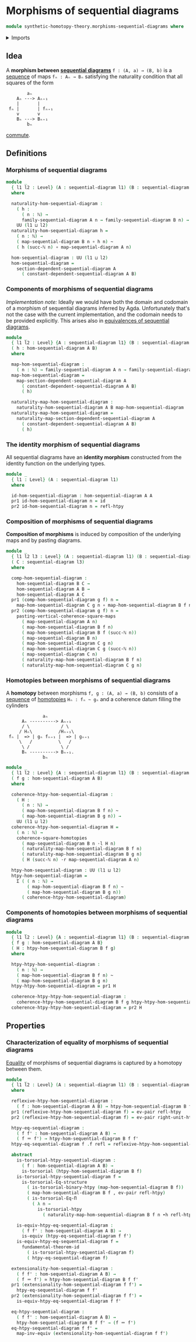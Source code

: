 # Morphisms of sequential diagrams

```agda
module synthetic-homotopy-theory.morphisms-sequential-diagrams where
```

<details><summary>Imports</summary>

```agda
open import elementary-number-theory.natural-numbers

open import foundation.binary-homotopies
open import foundation.commuting-squares-of-homotopies
open import foundation.commuting-squares-of-maps
open import foundation.dependent-pair-types
open import foundation.equality-dependent-function-types
open import foundation.equivalences
open import foundation.function-types
open import foundation.fundamental-theorem-of-identity-types
open import foundation.homotopies
open import foundation.homotopy-induction
open import foundation.identity-types
open import foundation.structure-identity-principle
open import foundation.torsorial-type-families
open import foundation.universe-levels
open import foundation.whiskering-homotopies

open import synthetic-homotopy-theory.dependent-sequential-diagrams
open import synthetic-homotopy-theory.sequential-diagrams
```

</details>

## Idea

A **morphism between
[sequential diagrams](synthetic-homotopy-theory.sequential-diagrams.md)**
`f : (A, a) → (B, b)` is a [sequence](foundation.dependent-sequences.md) of maps
`fₙ : Aₙ → Bₙ` satisfying the naturality condition that all squares of the form

```text
        aₙ
    Aₙ ---> Aₙ₊₁
    |       |
 fₙ |       | fₙ₊₁
    v       v
    Bₙ ---> Bₙ₊₁
        bₙ
```

[commute](foundation.commuting-squares-of-maps.md).

## Definitions

### Morphisms of sequential diagrams

```agda
module _
  { l1 l2 : Level} (A : sequential-diagram l1) (B : sequential-diagram l2)
  where

  naturality-hom-sequential-diagram :
    ( h :
      ( n : ℕ) →
      family-sequential-diagram A n → family-sequential-diagram B n) →
    UU (l1 ⊔ l2)
  naturality-hom-sequential-diagram h =
    ( n : ℕ) →
    ( map-sequential-diagram B n ∘ h n) ~
    ( h (succ-ℕ n) ∘ map-sequential-diagram A n)

  hom-sequential-diagram : UU (l1 ⊔ l2)
  hom-sequential-diagram =
    section-dependent-sequential-diagram A
      ( constant-dependent-sequential-diagram A B)
```

### Components of morphisms of sequential diagrams

_Implementation note:_ Ideally we would have both the domain and codomain of a
morphism of sequential diagrams inferred by Agda. Unfortunately that's not the
case with the current implementation, and the codomain needs to be provided
explicitly. This arises also in
[equivalences of sequential diagrams](synthetic-homotopy-theory.equivalences-sequential-diagrams.md).

```agda
module _
  { l1 l2 : Level} {A : sequential-diagram l1} (B : sequential-diagram l2)
  ( h : hom-sequential-diagram A B)
  where

  map-hom-sequential-diagram :
    ( n : ℕ) → family-sequential-diagram A n → family-sequential-diagram B n
  map-hom-sequential-diagram =
    map-section-dependent-sequential-diagram A
      ( constant-dependent-sequential-diagram A B)
      ( h)

  naturality-map-hom-sequential-diagram :
    naturality-hom-sequential-diagram A B map-hom-sequential-diagram
  naturality-map-hom-sequential-diagram =
    naturality-map-section-dependent-sequential-diagram A
      ( constant-dependent-sequential-diagram A B)
      ( h)
```

### The identity morphism of sequential diagrams

All sequential diagrams have an **identity morphism** constructed from the
identity function on the underlying types.

```agda
module _
  { l1 : Level} (A : sequential-diagram l1)
  where

  id-hom-sequential-diagram : hom-sequential-diagram A A
  pr1 id-hom-sequential-diagram n = id
  pr2 id-hom-sequential-diagram n = refl-htpy
```

### Composition of morphisms of sequential diagrams

**Composition of morphisms** is induced by composition of the underlying maps
and by pasting diagrams.

```agda
module _
  { l1 l2 l3 : Level} (A : sequential-diagram l1) (B : sequential-diagram l2)
  ( C : sequential-diagram l3)
  where

  comp-hom-sequential-diagram :
    hom-sequential-diagram B C →
    hom-sequential-diagram A B →
    hom-sequential-diagram A C
  pr1 (comp-hom-sequential-diagram g f) n =
    map-hom-sequential-diagram C g n ∘ map-hom-sequential-diagram B f n
  pr2 (comp-hom-sequential-diagram g f) n =
    pasting-vertical-coherence-square-maps
      ( map-sequential-diagram A n)
      ( map-hom-sequential-diagram B f n)
      ( map-hom-sequential-diagram B f (succ-ℕ n))
      ( map-sequential-diagram B n)
      ( map-hom-sequential-diagram C g n)
      ( map-hom-sequential-diagram C g (succ-ℕ n))
      ( map-sequential-diagram C n)
      ( naturality-map-hom-sequential-diagram B f n)
      ( naturality-map-hom-sequential-diagram C g n)
```

### Homotopies between morphisms of sequential diagrams

A **homotopy** between morphisms `f, g : (A, a) → (B, b)` consists of a
[sequence](foundation.dependent-sequences.md) of
[homotopies](foundation.homotopies.md) `Hₙ : fₙ ~ gₙ` and a coherence datum
filling the cylinders

```text
              aₙ
      Aₙ ----------> Aₙ₊₁
      / \            / \
     / Hₙ\          /Hₙ₊₁\
 fₙ |  => | gₙ fₙ₊₁ |  => | gₙ₊₁
     \   /          \   /
      \ /            \ /
      Bₙ ----------> Bₙ₊₁.
              bₙ
```

```agda
module _
  { l1 l2 : Level} {A : sequential-diagram l1} (B : sequential-diagram l2)
  ( f g : hom-sequential-diagram A B)
  where

  coherence-htpy-hom-sequential-diagram :
    ( H :
      ( n : ℕ) →
      ( map-hom-sequential-diagram B f n) ~
      ( map-hom-sequential-diagram B g n)) →
    UU (l1 ⊔ l2)
  coherence-htpy-hom-sequential-diagram H =
    ( n : ℕ) →
    coherence-square-homotopies
      ( map-sequential-diagram B n ·l H n)
      ( naturality-map-hom-sequential-diagram B f n)
      ( naturality-map-hom-sequential-diagram B g n)
      ( H (succ-ℕ n) ·r map-sequential-diagram A n)

  htpy-hom-sequential-diagram : UU (l1 ⊔ l2)
  htpy-hom-sequential-diagram =
    Σ ( ( n : ℕ) →
        ( map-hom-sequential-diagram B f n) ~
        ( map-hom-sequential-diagram B g n))
      ( coherence-htpy-hom-sequential-diagram)
```

### Components of homotopies between morphisms of sequential diagrams

```agda
module _
  { l1 l2 : Level} {A : sequential-diagram l1} (B : sequential-diagram l2)
  { f g : hom-sequential-diagram A B}
  ( H : htpy-hom-sequential-diagram B f g)
  where

  htpy-htpy-hom-sequential-diagram :
    ( n : ℕ) →
    ( map-hom-sequential-diagram B f n) ~
    ( map-hom-sequential-diagram B g n)
  htpy-htpy-hom-sequential-diagram = pr1 H

  coherence-htpy-htpy-hom-sequential-diagram :
    coherence-htpy-hom-sequential-diagram B f g htpy-htpy-hom-sequential-diagram
  coherence-htpy-htpy-hom-sequential-diagram = pr2 H
```

## Properties

### Characterization of equality of morphisms of sequential diagrams

[Equality](foundation.identity-types.md) of morphisms of sequential diagrams is
captured by a homotopy between them.

```agda
module _
  { l1 l2 : Level} (A : sequential-diagram l1) (B : sequential-diagram l2)
  where

  reflexive-htpy-hom-sequential-diagram :
    ( f : hom-sequential-diagram A B) → htpy-hom-sequential-diagram B f f
  pr1 (reflexive-htpy-hom-sequential-diagram f) = ev-pair refl-htpy
  pr2 (reflexive-htpy-hom-sequential-diagram f) = ev-pair right-unit-htpy

  htpy-eq-sequential-diagram :
    ( f f' : hom-sequential-diagram A B) →
    ( f ＝ f') → htpy-hom-sequential-diagram B f f'
  htpy-eq-sequential-diagram f .f refl = reflexive-htpy-hom-sequential-diagram f

  abstract
    is-torsorial-htpy-sequential-diagram :
      ( f : hom-sequential-diagram A B) →
      is-torsorial (htpy-hom-sequential-diagram B f)
    is-torsorial-htpy-sequential-diagram f =
      is-torsorial-Eq-structure
        ( is-torsorial-binary-htpy (map-hom-sequential-diagram B f))
        ( map-hom-sequential-diagram B f , ev-pair refl-htpy)
        ( is-torsorial-Eq-Π
          ( λ n →
            is-torsorial-htpy
              ( naturality-map-hom-sequential-diagram B f n ∙h refl-htpy)))

    is-equiv-htpy-eq-sequential-diagram :
      ( f f' : hom-sequential-diagram A B) →
      is-equiv (htpy-eq-sequential-diagram f f')
    is-equiv-htpy-eq-sequential-diagram f =
      fundamental-theorem-id
        ( is-torsorial-htpy-sequential-diagram f)
        ( htpy-eq-sequential-diagram f)

  extensionality-hom-sequential-diagram :
    ( f f' : hom-sequential-diagram A B) →
    ( f ＝ f') ≃ htpy-hom-sequential-diagram B f f'
  pr1 (extensionality-hom-sequential-diagram f f') =
    htpy-eq-sequential-diagram f f'
  pr2 (extensionality-hom-sequential-diagram f f') =
    is-equiv-htpy-eq-sequential-diagram f f'

  eq-htpy-sequential-diagram :
    ( f f' : hom-sequential-diagram A B) →
    htpy-hom-sequential-diagram B f f' → (f ＝ f')
  eq-htpy-sequential-diagram f f' =
    map-inv-equiv (extensionality-hom-sequential-diagram f f')
```
